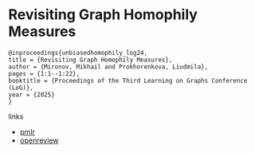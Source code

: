 # Revisiting Graph Homophily Measures

```
@inproceedings{unbiasedhomophily_log24,
title = {Revisiting Graph Homophily Measures},
author = {Mironov, Mikhail and Prokhorenkova, Liudmila},
pages = {1:1--1:22},
booktitle = {Proceedings of the Third Learning on Graphs Conference (LoG)},
year = {2025}
}
```

links
- [pmlr](https://proceedings.mlr.press/v269/mironov25a.html)
- [openreview](https://openreview.net/forum?id=fiFBjLD0LV)
